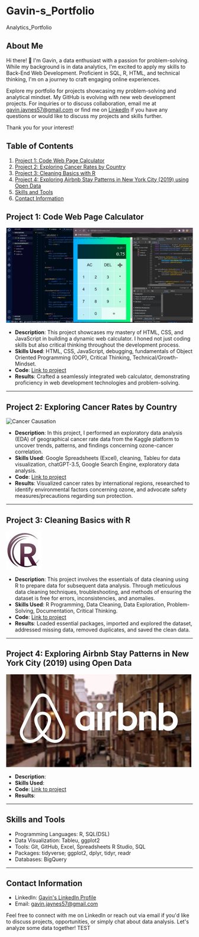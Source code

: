 # Gavin-s_Portfolio
Analytics_Portfolio

## About Me

Hi there! 👋 I'm Gavin, a data enthusiast with a passion for problem-solving. While my background is in data analytics, I'm excited to apply my skills to Back-End Web Development. Proficient in SQL, R, HTML, and technical thinking, I'm on a journey to craft engaging online experiences.

Explore my portfolio for projects showcasing my problem-solving and analytical mindset. My GitHub is evolving with new web development projects. For inquiries or to discuss collaboration, email me at gavin.jaynes57@gmail.com or find me on [LinkedIn](https://www.linkedin.com/in/gavin-j-a58b3a213/) if you have any questions or would like to discuss my projects and skills further.

Thank you for your interest!


## Table of Contents

1. [Project 1: Code Web Page Calculator](#project-1-code-web-page-calculator)
2. [Project 2: Exploring Cancer Rates by Country](#project-2-exploring-cancer-rates-by-country)
3. [Project 3: Cleaning Basics with R](#project-3-cleaning-basics-with-r)
4. [Project 4: Exploring Airbnb Stay Patterns in New York City (2019) using Open Data](#project-4-exploring-airbnb-stay-patterns-in-new-york-city-2019-using-open-data)
5. [Skills and Tools](#skills-and-tools)
6. [Contact Information](#contact-information)

## Project 1: Code Web Page Calculator

![Code Web Page Calculator](https://github.com/gavin-jaynes/Gavin-s_Portfolio/blob/main/images/ResizedScreen.png)


- **Description**: This project showcases my mastery of HTML, CSS, and JavaScript in building a dynamic web calculator. I honed not just coding skills but also critical thinking throughout the development process.
- **Skills Used**: HTML, CSS, JavaScript, debugging, fundamentals of Object Oriented Programming (OOP), Critical Thinking, Technical/Growth-Mindset.
- **Code**: [Link to project](https://github.com/gavin-jaynes/Gavin-s_Portfolio/blob/main/Code%20Web%20Page%20Calculator%20project)
- **Results**: Crafted a seamlessly integrated web calculator, demonstrating proficiency in web development technologies and problem-solving.


---

## Project 2: Exploring Cancer Rates by Country

![Cancer Causation](https://github.com/gavin-jaynes/Gavin-s_Portfolio/assets/141529382/5741af0e-c8ad-4935-8bc0-bf90f43a289c)


- **Description**: In this project, I performed an exploratory data analysis (EDA) of geographical cancer rate data from the Kaggle platform to uncover trends, patterns, and findings concerning ozone-cancer correlation.
- **Skills Used**: Google Spreadsheets (Excel), cleaning, Tableu for data visualization, chatGPT-3.5, Google Search Engine, exploratory data analysis.
- **Code**: [Link to project](https://github.com/gavin-jaynes/Gavin-s_Portfolio/blob/main/EDA%3ACancer-Ozone_Correlation_project)
- **Results**: Visualized cancer rates by international regions, researched to identify environmental factors concerning ozone, and advocate safety measures/precautions regarding sun protection.


---

## Project 3: Cleaning Basics with R

![Data Cleaning R](images/wave-circle-letter-r-logo-icon-design-vector.jpg)


- **Description**: This project involves the essentials of data cleaning using R to prepare data for subsequent data analysis. Through meticulous data cleaning techniques, troubleshooting, and methods of ensuring the dataset is free for errors, inconsistencies, and anomalies. 
- **Skills Used**: R Programming, Data Cleaning, Data Exploration, Problem-Solving, Documentation, Critical Thinking.
- **Code**: [Link to project](https://github.com/gavin-jaynes/Gavin-s_Portfolio/blob/main/Cleaning%20Basics%20with%20)
- **Results**: Loaded essential packages, imported and explored the dataset, addressed missing data, removed duplicates, and saved the clean data. 


---

## Project 4: Exploring Airbnb Stay Patterns in New York City (2019) using Open Data

![Analyzing Airbnb Stays in NYC (2019](images/Airbnb-Logos.jpg)




- **Description**: 
- **Skills Used**: 
- **Code**: [Link to project](https://github.com/gavin-jaynes/Gavin-s_Portfolio/blob/main/Analyzing%20Airbnb%20Stays%20in%20NYC%20(2019))
- **Results**:

---

## Skills and Tools

- Programming Languages: R, SQL(DSL)
- Data Visualization: Tableu, ggplot2
- Tools: Git, GitHub, Excel, Spreadsheets R Studio, SQL
- Packages: tidyverse; ggplot2, dplyr, tidyr, readr
- Databases: BigQuery

---

## Contact Information

- LinkedIn: [Gavin's LinkedIn Profile](https://www.linkedin.com/in/gavin-j-a58b3a213/)
- Email: [gavin.jaynes57@gmail.com](mailto:gavin.jaynes57@gmail.com)

Feel free to connect with me on LinkedIn or reach out via email if you'd like to discuss projects, opportunities, or simply chat about data analysis. Let's analyze some data together! TEST



